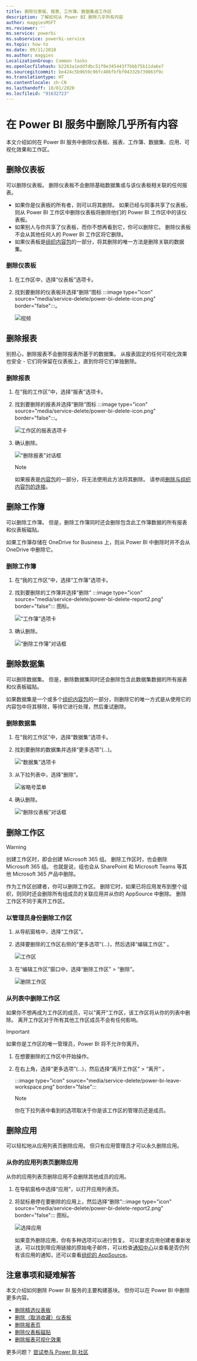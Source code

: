 ```yaml
---
title: 删除仪表板、报表、工作簿、数据集或工作区
description: 了解如何从 Power BI 删除几乎所有内容
author: maggiesMSFT
ms.reviewer: ''
ms.service: powerbi
ms.subservice: powerbi-service
ms.topic: how-to
ms.date: 09/11/2018
ms.author: maggies
LocalizationGroup: Common tasks
ms.openlocfilehash: b2263a1eddfdbc51f0e345443f7bbb75b11da6e7
ms.sourcegitcommit: be424c5b9659c96fc40bfbfbf04332b739063f9c
ms.translationtype: HT
ms.contentlocale: zh-CN
ms.lasthandoff: 10/01/2020
ms.locfileid: "91632723"
---
```

# <a name="delete-almost-anything-in-power-bi-service"></a>在 Power BI 服务中删除几乎所有内容
本文介绍如何在 Power BI 服务中删除仪表板、报表、工作簿、数据集、应用、可视化效果和工作区。

## <a name="delete-a-dashboard"></a>删除仪表板
可以删除仪表板。 删除仪表板不会删除基础数据集或与该仪表板相关联的任何报表。

* 如果你是仪表板的所有者，则可以将其删除。 如果已经与同事共享了仪表板，则从 Power BI 工作区中删除仪表板将删除他们的 Power BI 工作区中的该仪表板。
* 如果别人与你共享了仪表板，而你不想再看到它，你可以删除它。  删除仪表板不会从其他任何人的 Power BI 工作区将它删除。
* 如果仪表板是[组织内容包](../collaborate-share/service-organizational-content-pack-disconnect.md)的一部分，将其删除的唯一方法是删除关联的数据集。

### <a name="to-delete-a-dashboard"></a>删除仪表板
1. 在工作区中，选择“仪表板”选项卡。
2. 找到要删除的仪表板并选择“删除”图标 :::image type="icon" source="media/service-delete/power-bi-delete-icon.png" border="false":::。

    ![视频](media/service-delete/power-bi-delete-dash.gif)

## <a name="delete-a-report"></a>删除报表
别担心，删除报表不会删除报表所基于的数据集。  从报表固定的任何可视化效果也安全 - 它们将保留在仪表板上，直到你将它们单独删除。

### <a name="to-delete-a-report"></a>删除报表
1. 在“我的工作区”中，选择“报表”选项卡。
2. 找到要删除的报表并选择“删除”图标 :::image type="icon" source="media/service-delete/power-bi-delete-icon.png" border="false":::。   

    ![工作区的报表选项卡](media/service-delete/power-bi-delete-reportnew.png)
3. 确认删除。

   ![“删除报表”对话框](media/service-delete/power-bi-delete-report.png)

   > [!NOTE]
   > 如果报表是[内容包](../collaborate-share/service-organizational-content-pack-introduction.md)的一部分，将无法使用此方法将其删除。  请参阅[删除与组织内容包的连接](../collaborate-share/service-organizational-content-pack-disconnect.md)。
   >
   >

## <a name="delete-a-workbook"></a>删除工作簿
可以删除工作簿。 但是，删除工作簿同时还会删除包含此工作簿数据的所有报表和仪表板磁贴。

如果工作簿存储在 OneDrive for Business 上，则从 Power BI 中删除时并不会从 OneDrive 中删除它。

### <a name="to-delete-a-workbook"></a>删除工作簿
1. 在“我的工作区”中，选择“工作簿”选项卡。
2. 找到要删除的工作簿并选择“删除” :::image type="icon" source="media/service-delete/power-bi-delete-report2.png" border="false"::: 图标。

    ![“工作簿”选项卡](media/service-delete/power-bi-delete-workbooknew.png)
3. 确认删除。

   ![“删除工作簿”对话框](media/service-delete/power-bi-delete-confirm.png)

## <a name="delete-a-dataset"></a>删除数据集
可以删除数据集。 但是，删除数据集同时还会删除包含此数据集数据的所有报表和仪表板磁贴。

如果数据集是一个或多个[组织内容包](../collaborate-share/service-organizational-content-pack-disconnect.md)的一部分，则删除它的唯一方式是从使用它的内容包中将其移除，等待它进行处理，然后重试删除。

### <a name="to-delete-a-dataset"></a>删除数据集
1. 在“我的工作区”中，选择“数据集”选项卡。
2. 找到要删除的数据集并选择“更多选项”(…)。  

    ![“数据集”选项卡](media/service-delete/power-bi-delete-datasetnew.png)
3. 从下拉列表中，选择“删除”。

   ![省略号菜单](media/service-delete/power-bi-delete-datasetnew2.png)
4. 确认删除。

   ![“删除仪表板”对话框](media/service-delete/power-bi-delete-dataset-confirm.png)

## <a name="delete-a-workspace"></a>删除工作区
> [!WARNING]
> 创建工作区时，即会创建 Microsoft 365 组。 删除工作区时，也会删除 Microsoft 365 组。 也就是说，组也会从 SharePoint 和 Microsoft Teams 等其他 Microsoft 365 产品中删除。
>
>

作为工作区创建者，你可以删除工作区。 删除它时，如果已将应用发布到整个组织，则同时还会删除所有组成员的关联应用并从你的 AppSource 中删除。 删除工作区不同于离开工作区。

### <a name="to-delete-a-workspace---if-you-are-an-admin"></a>以管理员身份删除工作区
1. 从导航窗格中，选择“工作区”。

2. 选择要删除的工作区右侧的“更多选项”(…)，然后选择“编辑工作区” 。

    ![工作区](media/service-delete/power-bi-delete-workspace.png)

3. 在“编辑工作区”窗口中，选择“删除工作区” > “删除”。

    ![删除工作区](media/service-delete/power-bi-delete-workspace2.png)

### <a name="to-remove-a-workspace-from-your-list"></a>从列表中删除工作区
如果你不想再成为工作区的成员，可以“离开”工作区，该工作区将从你的列表中删除。 离开工作区对于所有其他工作区成员不会有任何影响。  

> [!IMPORTANT]
> 如果你是工作区的唯一管理员，Power BI 将不允许你离开。
>
>

1. 在想要删除的工作区中开始操作。

2. 在右上角，选择“更多选项”(…)，然后选择“离开工作区” > “离开”  。

      :::image type="icon" source="media/service-delete/power-bi-leave-workspace.png" border="false":::

   > [!NOTE]
   > 你在下拉列表中看到的选项取决于你是该工作区的管理员还是成员。
   >
   >

## <a name="delete-or-remove-an-app"></a>删除应用
可以轻松地从应用列表页删除应用。 但只有应用管理员才可以永久删除应用。

### <a name="remove-an-app-from-your-app-list-page"></a>从你的应用列表页删除应用
从你的应用列表页删除应用不会删除其他成员的应用。

1. 在导航窗格中选择“应用”，以打开应用列表页。
2. 将鼠标悬停在要删除的应用上，然后选择“删除”:::image type="icon" source="media/service-delete/power-bi-delete-report2.png" border="false"::: 图标。

   ![选择应用](media/service-delete/power-bi-delete-app.png)

   如果意外删除应用，你有多种选项可以进行恢复。  可以要求应用创建者重新发送，可以找到带应用链接的原始电子邮件，可以检查[通知中心](../consumer/end-user-notification-center.md)以查看是否仍列有该应用的通知，还可以查看[组织的 AppSource](../consumer/end-user-apps.md)。

## <a name="considerations-and-troubleshooting"></a>注意事项和疑难解答
本文介绍如何删除 Power BI 服务的主要构建基块。 但你可以在 Power BI 中删除更多内容。  

* [删除精选仪表板](../consumer/end-user-featured.md)
* [删除（取消收藏）仪表板](../consumer/end-user-favorite.md)
* [删除报表页](service-delete.md)
* [删除仪表板磁贴](service-dashboard-edit-tile.md)
* [删除报表可视化效果](service-delete.md)

更多问题？ [尝试参与 Power BI 社区](https://community.powerbi.com/)
